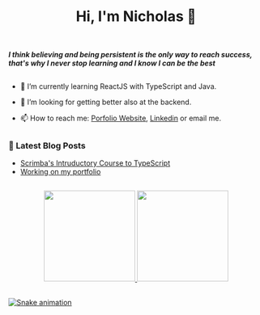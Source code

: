 <h1 align="center">Hi, I'm Nicholas 👋</h1>
<br />

_**I think believing and being persistent is the only way to reach success, that's why I never stop learning and I know I can be the best**_
<br />

##

- 🌱 I’m currently learning ReactJS with TypeScript and Java.

- 🤔 I’m looking for getting better also at the backend.

- 📫 How to reach me: [Porfolio Website](https://nicholascosta.dev), [Linkedin](https://www.linkedin.com/in/nicholascostadev/) or email me.

##

### 📕  Latest Blog Posts
<!-- BLOG-POST-LIST:START-->
- [Scrimba&#39;s Intruductory Course to TypeScript](https://dev.to/nicholascostadev/scrimbas-intruductory-course-to-typescript-1fm6)
- [Working on my portfolio](https://dev.to/nicholascostadev/working-on-my-portfolio-jg)
<!-- BLOG-POST-LIST:END-->

##

<div align="center">
  <a href="https://github.com/nicholascostadev">
  <img height="180em" src="https://github-readme-stats.vercel.app/api?username=nicholascostadev&show_icons=true&theme=dracula&include_all_commits=true&count_private=true"/>
  <img height="180em" src="https://github-readme-stats.vercel.app/api/top-langs/?username=nicholascostadev&layout=compact&langs_count=7&theme=dracula"/>
</div>

##

  ![Snake animation](https://github.com/nicholascostadev/nicholascostadev/blob/output/github-contribution-grid-snake.svg)
##
